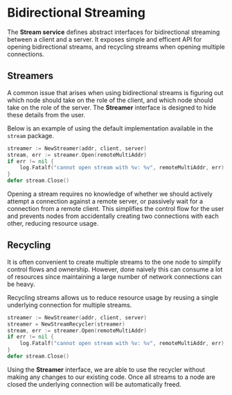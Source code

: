 # Bidirectional Streaming

The **Stream service** defines abstract interfaces for bidirectional streaming between a client and a server. It exposes simple and efficent API for opening bidirectional streams, and recycling streams when opening multiple connections.

## Streamers

A common issue that arises when using bidirectional streams is figuring out which node should take on the role of the client, and which node should take on the role of the server. The **Streamer** interface is designed to hide these details from the user.

Below is an example of using the default implementation available in the `stream` package.

```go
streamer := NewStreamer(addr, client, server)
stream, err := streamer.Open(remoteMultiAddr)
if err != nil {
    log.Fatalf("cannot open stream with %v: %v", remoteMultiAddr, err)
}
defer stream.Close()
```

Opening a stream requires no knowledge of whether we should actively attempt a connection against a remote server, or passively wait for a connection from a remote client. This simplifies the control flow for the user and prevents nodes from accidentally creating two connections with each other, reducing resource usage.

## Recycling

It is often convenient to create multiple streams to the one node to simplify control flows and ownership. However, done naively this can consume a lot of resources since maintaining a large number of network connections can be heavy.

Recycling streams allows us to reduce resource usage by reusing a single underlying connection for multiple streams.

```go
streamer := NewStreamer(addr, client, server)
streamer = NewStreamRecycler(streamer)
stream, err := streamer.Open(remoteMultiAddr)
if err != nil {
    log.Fatalf("cannot open stream with %v: %v", remoteMultiAddr, err)
}
defer stream.Close()
```

Using the **Streamer** interface, we are able to use the recycler without making any changes to our existing code. Once all streams to a node are closed the underlying connection will be automatically freed.